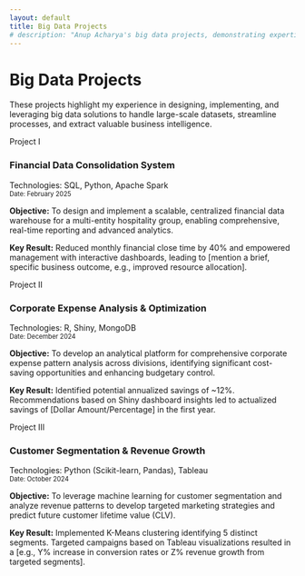 ```yaml
---
layout: default
title: Big Data Projects
# description: "Anup Acharya's big data projects, demonstrating expertise in technologies like Apache Spark, MongoDB, and building data pipelines for large-scale financial systems."
---
```


# Big Data Projects

<p class="section-intro">
  These projects highlight my experience in designing, implementing, and leveraging big data solutions to handle large-scale datasets, streamline processes, and extract valuable business intelligence.
</p>

<div class="project-container">

  <div class="project-box no-link"> 
    <span class="project-number">Project I</span>
    <div class="project-header">
      <!-- <img src="{{ '/assets/images/financial_data_icon.png' | relative_url }}" alt="Financial Data Icon"> OPTIONAL ICON -->
      <div class="project-header-text"> 
        <h3>Financial Data Consolidation System</h3>
        <div class="tools-used">Technologies: SQL, Python, Apache Spark</div>
        <div class="dataset-title" style="font-size:0.8em; color: var(--color-text-muted);">Date: February 2025</div>
      </div>
    </div>
    <p class="project-objective"><strong>Objective:</strong> To design and implement a scalable, centralized financial data warehouse for a multi-entity hospitality group, enabling comprehensive, real-time reporting and advanced analytics.</p>
    <p class="project-key-result"><strong>Key Result:</strong> Reduced monthly financial close time by 40% and empowered management with interactive dashboards, leading to [mention a brief, specific business outcome, e.g., improved resource allocation].</p>
    <!-- If this were a link: <span class="project-details-indicator">View System Architecture →</span> -->
  </div>


  <div class="project-box no-link">
    <span class="project-number">Project II</span>
     <div class="project-header">
        <!-- <img src="{{ '/assets/images/expense_analysis_icon.png' | relative_url }}" alt="Expense Analysis Icon"> OPTIONAL ICON -->
        <div class="project-header-text">
            <h3>Corporate Expense Analysis & Optimization</h3>
            <div class="tools-used">Technologies: R, Shiny, MongoDB</div>
            <div class="dataset-title" style="font-size:0.8em; color: var(--color-text-muted);">Date: December 2024</div>
        </div>
    </div>
    <p class="project-objective"><strong>Objective:</strong> To develop an analytical platform for comprehensive corporate expense pattern analysis across divisions, identifying significant cost-saving opportunities and enhancing budgetary control.</p>
    <p class="project-key-result"><strong>Key Result:</strong> Identified potential annualized savings of ~12%. Recommendations based on Shiny dashboard insights led to actualized savings of [Dollar Amount/Percentage] in the first year.</p>
    <!-- If this were a link: <span class="project-details-indicator">Explore Platform Insights →</span> -->
  </div>

  <div class="project-box no-link">
    <span class="project-number">Project III</span>
    <div class="project-header">
        <!-- <img src="{{ '/assets/images/customer_segmentation_icon.png' | relative_url }}" alt="Customer Segmentation Icon"> OPTIONAL ICON -->
        <div class="project-header-text">
            <h3>Customer Segmentation & Revenue Growth</h3>
            <div class="tools-used">Technologies: Python (Scikit-learn, Pandas), Tableau</div>
            <div class="dataset-title" style="font-size:0.8em; color: var(--color-text-muted);">Date: October 2024</div>
        </div>
    </div>
    <p class="project-objective"><strong>Objective:</strong> To leverage machine learning for customer segmentation and analyze revenue patterns to develop targeted marketing strategies and predict future customer lifetime value (CLV).</p>
    <p class="project-key-result"><strong>Key Result:</strong> Implemented K-Means clustering identifying 5 distinct segments. Targeted campaigns based on Tableau visualizations resulted in a [e.g., Y% increase in conversion rates or Z% revenue growth from targeted segments].</p>
    <!-- If this were a link: <span class="project-details-indicator">See Segmentation Strategy →</span> -->
  </div>

</div>